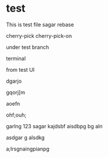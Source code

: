 # test
This is test file
sagar
rebase

cherry-pick
cherry-pick-on

under test branch

terminal

from test UI

dgarjo

gqorj[m

aoefn

ohf;ouh;


garlng
123
sagar 
kajdsbf
aisdbpg bg
aln


asdgar
g
alsdkg



a;lrsgnaingpianpg
